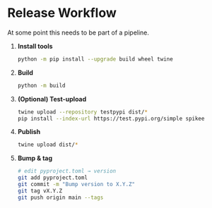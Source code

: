 # Release Workflow

At some point this needs to be part of a pipeline.

1. **Install tools**  
   ```bash
   python -m pip install --upgrade build wheel twine
   ```

2. **Build**  
   ```bash
   python -m build
   ```

3. **(Optional) Test-upload**  
   ```bash
   twine upload --repository testpypi dist/*
   pip install --index-url https://test.pypi.org/simple spikee
   ```

4. **Publish**  
   ```bash
   twine upload dist/*
   ```

5. **Bump & tag**  
   ```bash
   # edit pyproject.toml → version
   git add pyproject.toml
   git commit -m "Bump version to X.Y.Z"
   git tag vX.Y.Z
   git push origin main --tags
   ```
